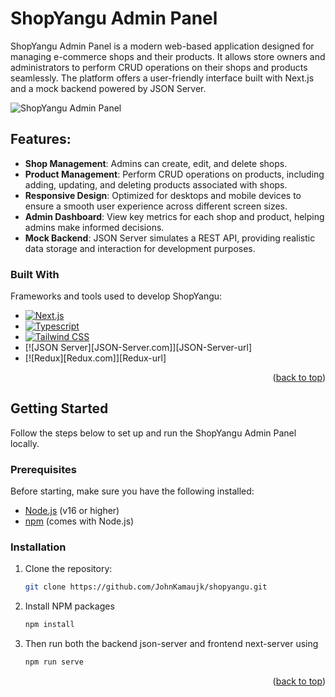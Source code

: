# ShopYangu Admin Panel

ShopYangu Admin Panel is a modern web-based application designed for managing e-commerce shops and their products. It allows store owners and administrators to perform CRUD operations on their shops and products seamlessly. The platform offers a user-friendly interface built with Next.js and a mock backend powered by JSON Server.

![ShopYangu Admin Panel](./path/to/your/image.png)

## Features:

- **Shop Management**: Admins can create, edit, and delete shops.
- **Product Management**: Perform CRUD operations on products, including adding, updating, and deleting products associated with shops.
- **Responsive Design**: Optimized for desktops and mobile devices to ensure a smooth user experience across different screen sizes.
- **Admin Dashboard**: View key metrics for each shop and product, helping admins make informed decisions.
- **Mock Backend**: JSON Server simulates a REST API, providing realistic data storage and interaction for development purposes.

### Built With

Frameworks and tools used to develop ShopYangu:

* [![Next.js][Next.js]][Next-url]
* [![Typescript][Typescript.dev]][Typescript-url]
* [![Tailwind CSS][Tailwind.com]][Tailwind-url]
* [![JSON Server][JSON-Server.com]][JSON-Server-url]
* [![Redux][Redux.com]][Redux-url]

<p align="right">(<a href="#readme-top">back to top</a>)</p>

## Getting Started

Follow the steps below to set up and run the ShopYangu Admin Panel locally.

### Prerequisites

Before starting, make sure you have the following installed:

* [Node.js](https://nodejs.org/) (v16 or higher)
* [npm](https://www.npmjs.com/) (comes with Node.js)

### Installation

1. Clone the repository:

   ```sh
   git clone https://github.com/JohnKamaujk/shopyangu.git
   ```
2. Install NPM packages
   ```sh
   npm install
   ```
3. Then run both the backend json-server and frontend next-server using
    ```sh
    npm run serve
    ```
<p align="right">(<a href="#readme-top">back to top</a>)</p>


<!-- MARKDOWN LINKS & IMAGES -->
<!-- https://www.markdownguide.org/basic-syntax/#reference-style-links -->
[Next.js]: https://img.shields.io/badge/next.js-000000?style=for-the-badge&logo=nextdotjs&logoColor=white
[Next-url]: https://nextjs.org/
[Typescript.dev]: https://img.shields.io/badge/Typescript-DD0031?style=for-the-badge&logo=typescript&logoColor=white
[Typescript-url]: https://www.typescriptlang.org/
[Tailwind.com]: https://img.shields.io/badge/Tailwind-563D7C?style=for-the-badge&logo=tailwind&logoColor=white
[Tailwind-url]: https://tailwindcss.com/
[Tailwind.com]: https://img.shields.io/badge/Redux-563D7C?style=for-the-badge&logo=redux&logoColor=white
[Tailwind-url]: https://redux.com/